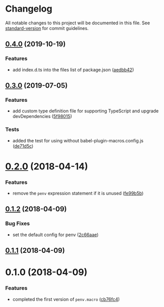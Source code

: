 # Changelog

All notable changes to this project will be documented in this file. See [standard-version](https://github.com/conventional-changelog/standard-version) for commit guidelines.

## [0.4.0](https://github.com/chengjianhua/penv.macro/compare/v0.3.0...v0.4.0) (2019-10-19)

### Features

- add index.d.ts into the files list of package.json ([aedbb42](https://github.com/chengjianhua/penv.macro/commit/aedbb42))

## [0.3.0](https://github.com/chengjianhua/penv.macro/compare/v0.2.0...v0.3.0) (2019-07-05)

### Features

- add custom type definition file for supporting TypeScript and upgrade devDependencies ([5f98015](https://github.com/chengjianhua/penv.macro/commit/5f98015))

### Tests

- added the test for using without babel-plugin-macros.config.js ([de71d5c](https://github.com/chengjianhua/penv.macro/commit/de71d5c))

<a name="0.2.0"></a>

# [0.2.0](https://github.com/chengjianhua/penv.macro/compare/v0.1.2...v0.2.0) (2018-04-14)

### Features

- remove the `penv` expression statement if it is unused ([fe99b5b](https://github.com/chengjianhua/penv.macro/commit/fe99b5b))

<a name="0.1.2"></a>

## [0.1.2](https://github.com/chengjianhua/penv.macro/compare/v0.1.1...v0.1.2) (2018-04-09)

### Bug Fixes

- set the default config for penv ([2c66aae](https://github.com/chengjianhua/penv.macro/commit/2c66aae))

<a name="0.1.1"></a>

## [0.1.1](https://github.com/chengjianhua/penv.macro/compare/v0.1.0...v0.1.1) (2018-04-09)

<a name="0.1.0"></a>

# 0.1.0 (2018-04-09)

### Features

- completed the first version of `penv.macro` ([cb76fc4](https://github.com/chengjianhua/penv.macro/commit/cb76fc4))
